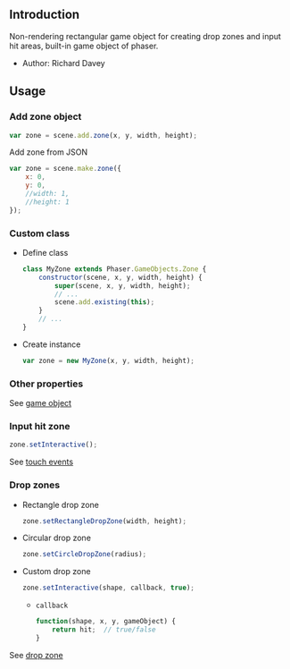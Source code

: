 ## Introduction

Non-rendering rectangular game object for creating drop zones and input hit areas, built-in game object of phaser.

- Author: Richard Davey

## Usage

### Add zone object

```javascript
var zone = scene.add.zone(x, y, width, height);
```

Add zone from JSON

```javascript
var zone = scene.make.zone({
    x: 0,
    y: 0,
    //width: 1,
    //height: 1
});
```

### Custom class

- Define class
    ```javascript
    class MyZone extends Phaser.GameObjects.Zone {
        constructor(scene, x, y, width, height) {
            super(scene, x, y, width, height);
            // ...
            scene.add.existing(this);
        }
        // ...
    }
    ```
- Create instance
    ```javascript
    var zone = new MyZone(x, y, width, height);
    ```

### Other properties

See [game object](gameobject.md)

### Input hit zone

```javascript
zone.setInteractive();
```

See [touch events](touchevents.md#register-interactive)

### Drop zones

- Rectangle drop zone
    ```javascript
    zone.setRectangleDropZone(width, height);
    ```
- Circular drop zone
    ```javascript
    zone.setCircleDropZone(radius);
    ```
- Custom drop zone
    ```javascript
    zone.setInteractive(shape, callback, true);
    ```
    - `callback`
        ```javascript
        function(shape, x, y, gameObject) {
            return hit;  // true/false
        }
        ```
    
See [drop zone](touchevents.md#drop-zone)